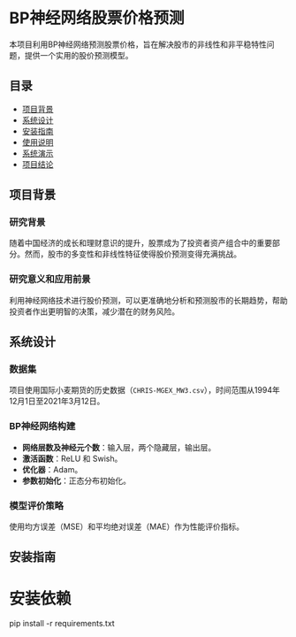 # BP神经网络股票价格预测

本项目利用BP神经网络预测股票价格，旨在解决股市的非线性和非平稳特性问题，提供一个实用的股价预测模型。

## 目录

- [项目背景](#项目背景)
- [系统设计](#系统设计)
- [安装指南](#安装指南)
- [使用说明](#使用说明)
- [系统演示](#系统演示)
- [项目结论](#项目结论)

## 项目背景

### 研究背景

随着中国经济的成长和理财意识的提升，股票成为了投资者资产组合中的重要部分。然而，股市的多变性和非线性特征使得股价预测变得充满挑战。

### 研究意义和应用前景

利用神经网络技术进行股价预测，可以更准确地分析和预测股市的长期趋势，帮助投资者作出更明智的决策，减少潜在的财务风险。

## 系统设计

### 数据集

项目使用国际小麦期货的历史数据（`CHRIS-MGEX_MW3.csv`），时间范围从1994年12月1日至2021年3月12日。

### BP神经网络构建

- **网络层数及神经元个数**：输入层，两个隐藏层，输出层。
- **激活函数**：ReLU 和 Swish。
- **优化器**：Adam。
- **参数初始化**：正态分布初始化。

### 模型评价策略

使用均方误差（MSE）和平均绝对误差（MAE）作为性能评价指标。

## 安装指南
# 安装依赖
pip install -r requirements.txt
